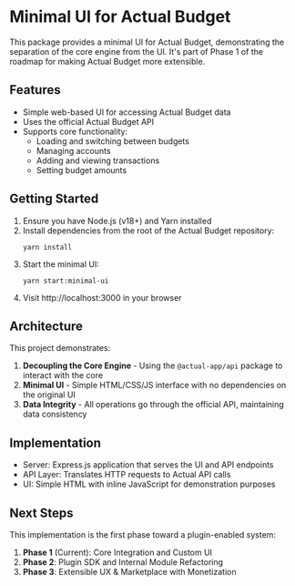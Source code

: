 # Minimal UI for Actual Budget

This package provides a minimal UI for Actual Budget, demonstrating the separation of the core engine from the UI. It's part of Phase 1 of the roadmap for making Actual Budget more extensible.

## Features

- Simple web-based UI for accessing Actual Budget data
- Uses the official Actual Budget API
- Supports core functionality:
  - Loading and switching between budgets
  - Managing accounts
  - Adding and viewing transactions
  - Setting budget amounts

## Getting Started

1. Ensure you have Node.js (v18+) and Yarn installed
2. Install dependencies from the root of the Actual Budget repository:
   ```
   yarn install
   ```
3. Start the minimal UI:
   ```
   yarn start:minimal-ui
   ```
4. Visit http://localhost:3000 in your browser

## Architecture

This project demonstrates:

1. **Decoupling the Core Engine** - Using the `@actual-app/api` package to interact with the core
2. **Minimal UI** - Simple HTML/CSS/JS interface with no dependencies on the original UI
3. **Data Integrity** - All operations go through the official API, maintaining data consistency

## Implementation

- Server: Express.js application that serves the UI and API endpoints
- API Layer: Translates HTTP requests to Actual API calls
- UI: Simple HTML with inline JavaScript for demonstration purposes

## Next Steps

This implementation is the first phase toward a plugin-enabled system:

1. **Phase 1** (Current): Core Integration and Custom UI 
2. **Phase 2**: Plugin SDK and Internal Module Refactoring
3. **Phase 3**: Extensible UX & Marketplace with Monetization 